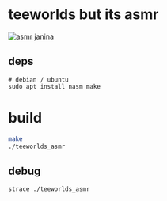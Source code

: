 # teeworlds but its asmr

[![asmr janina](https://i3.ytimg.com/vi/irZzz8Ul58Q/maxresdefault.jpg)](https://www.youtube.com/watch?v=irZzz8Ul58Q)

## deps

```
# debian / ubuntu
sudo apt install nasm make
```

# build

```bash
make
./teeworlds_asmr
```

## debug

```
strace ./teeworlds_asmr
```

